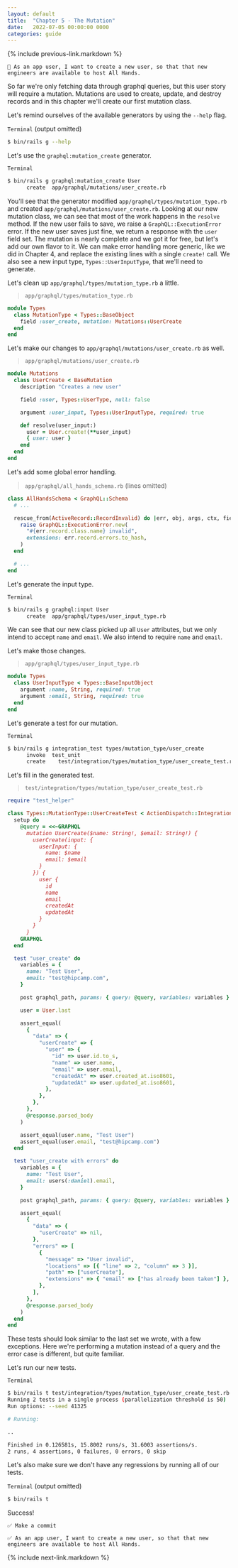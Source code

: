 ```yaml
---
layout: default
title:  "Chapter 5 - The Mutation"
date:   2022-07-05 00:00:00 0000
categories: guide
---
```


{% include previous-link.markdown %}

```
📝 As an app user, I want to create a new user, so that that new engineers are available to host All Hands.
```

So far we're only fetching data through graphql queries, but this user story will require a mutation. Mutations are used to create, update, and destroy records and in this chapter we'll create our first mutation class.

Let's remind ourselves of the available generators by using the `--help` flag.

`Terminal` (output omitted)

```bash
$ bin/rails g --help
```

Let's use the `graphql:mutation_create` generator.

`Terminal`

```bash
$ bin/rails g graphql:mutation_create User
      create  app/graphql/mutations/user_create.rb
```

You'll see that the generator modified `app/graphql/types/mutation_type.rb` and created `app/graphql/mutations/user_create.rb`. Looking at our new mutation class, we can see that most of the work happens in the `resolve` method. If the new user fails to save, we raise a `GraphQL::ExecutionError` error. If the new user saves just fine, we return a response with the `user` field set. The mutation is nearly complete and we got it for free, but let's add our own flavor to it. We can make error handling more generic, like we did in Chapter 4, and replace the existing lines with a single `create!` call. We also see a new input type, `Types::UserInputType`, that we'll need to generate.

Let's clean up `app/graphql/types/mutation_type.rb` a little.

> `app/graphql/types/mutation_type.rb`

```ruby
module Types
  class MutationType < Types::BaseObject
    field :user_create, mutation: Mutations::UserCreate
  end
end
```

Let's make our changes to `app/graphql/mutations/user_create.rb` as well.

> `app/graphql/mutations/user_create.rb`

```ruby
module Mutations
  class UserCreate < BaseMutation
    description "Creates a new user"

    field :user, Types::UserType, null: false

    argument :user_input, Types::UserInputType, required: true

    def resolve(user_input:)
      user = User.create!(**user_input)
      { user: user }
    end
  end
end
```

Let's add some global error handling.

> `app/graphql/all_hands_schema.rb` (lines omitted)

```ruby
class AllHandsSchema < GraphQL::Schema
  # ...

  rescue_from(ActiveRecord::RecordInvalid) do |err, obj, args, ctx, field|
    raise GraphQL::ExecutionError.new(
      "#{err.record.class.name} invalid",
      extensions: err.record.errors.to_hash,
    )
  end

  # ...
end
```

Let's generate the input type.

`Terminal`

```bash
$ bin/rails g graphql:input User
      create  app/graphql/types/user_input_type.rb
```

We can see that our new class picked up all `User` attributes, but we only intend to accept `name` and `email`. We also intend to require `name` and `email`.

Let's make those changes.

> `app/graphql/types/user_input_type.rb`

```ruby
module Types
  class UserInputType < Types::BaseInputObject
    argument :name, String, required: true
    argument :email, String, required: true
  end
end
```

Let's generate a test for our mutation.

`Terminal`

```bash
$ bin/rails g integration_test types/mutation_type/user_create
      invoke  test_unit
      create    test/integration/types/mutation_type/user_create_test.rb
```

Let's fill in the generated test.

> `test/integration/types/mutation_type/user_create_test.rb`

```ruby
require "test_helper"

class Types::MutationType::UserCreateTest < ActionDispatch::IntegrationTest
  setup do
    @query = <<~GRAPHQL
      mutation UserCreate($name: String!, $email: String!) {
        userCreate(input: {
          userInput: {
            name: $name
            email: $email
          }
        }) {
          user {
            id
            name
            email
            createdAt
            updatedAt
          }
        }
      }
    GRAPHQL
  end

  test "user_create" do
    variables = {
      name: "Test User",
      email: "test@hipcamp.com",
    }

    post graphql_path, params: { query: @query, variables: variables }

    user = User.last

    assert_equal(
      {
        "data" => {
          "userCreate" => {
            "user" => {
              "id" => user.id.to_s,
              "name" => user.name,
              "email" => user.email,
              "createdAt" => user.created_at.iso8601,
              "updatedAt" => user.updated_at.iso8601,
            },
          },
        },
      },
      @response.parsed_body
    )

    assert_equal(user.name, "Test User")
    assert_equal(user.email, "test@hipcamp.com")
  end

  test "user_create with errors" do
    variables = {
      name: "Test User",
      email: users(:daniel).email,
    }

    post graphql_path, params: { query: @query, variables: variables }

    assert_equal(
      {
        "data" => {
          "userCreate" => nil,
        },
        "errors" => [
          {
            "message" => "User invalid",
            "locations" => [{ "line" => 2, "column" => 3 }],
            "path" => ["userCreate"],
            "extensions" => { "email" => ["has already been taken"] },
          },
        ],
      },
      @response.parsed_body
    )
  end
end
```

These tests should look similar to the last set we wrote, with a few exceptions. Here we're performing a mutation instead of a query and the error case is different, but quite familiar.

Let's run our new tests.

`Terminal`

```bash
$ bin/rails t test/integration/types/mutation_type/user_create_test.rb
Running 2 tests in a single process (parallelization threshold is 50)
Run options: --seed 41325

# Running:

..

Finished in 0.126581s, 15.8002 runs/s, 31.6003 assertions/s.
2 runs, 4 assertions, 0 failures, 0 errors, 0 skip
```

Let's also make sure we don't have any regressions by running all of our tests.

`Terminal` (output omitted)

```bash
$ bin/rails t
```

Success!

```
✅ Make a commit
```

```
✅ As an app user, I want to create a new user, so that that new engineers are available to host All Hands.
```

{% include next-link.markdown %}
